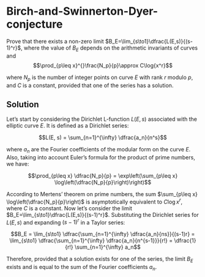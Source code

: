 # Birch-and-Swinnerton-Dyer-conjecture
Prove that there exists a non-zero limit $`B_E=\lim_{s\to1}\dfrac{L(E,s)}{(s-1)^r}`$, where the value of $`B_E`$ depends on the arithmetic invariants of curves and $$\prod_{p\leq x}^{}\frac{N_p}{p}\approx C\log{x^r}$$

where $`N_p`$ is the number of integer points on curve $`E`$ with rank $`r`$ modulo $`p`$, and $`C`$ is a constant, provided that one of the series has a solution.
## Solution
Let’s start by considering the Dirichlet L-function $`L(E, s)`$ associated with the elliptic curve $`E`$. It is defined as a Dirichlet series:

$$L(E, s) = \sum_{n=1}^{\infty} \dfrac{a_n}{n^s}$$

where $`a_n`$ are the Fourier coefficients of the modular form on the curve $`E`$.
Also, taking into account Euler’s formula for the product of prime numbers, we have:

$$\prod_{p\leq x} \dfrac{N_p}{p} = \exp\left(\sum_{p\leq x} \log\left(\dfrac{N_p}{p}\right)\right)$$

According to Mertens’ theorem on prime numbers, the sum $`\sum_{p\leq x} \log\left(\dfrac{N_p}{p}\right)`$ is asymptotically equivalent to $`C\log{x^r}`$, where $`C`$ is a constant.
Now let’s consider the limit $`B_E=\lim_{s\to1}\dfrac{L(E,s)}{(s-1)^r}`$. 
Substituting the Dirichlet series for $`L(E, s)`$ and expanding $`(s-1)^r`$ in a Taylor series:

$$B_E = \lim_{s\to1} \dfrac{\sum_{n=1}^{\infty} \dfrac{a_n}{ns}}{(s-1)r}
= \lim_{s\to1} \dfrac{\sum_{n=1}^{\infty} \dfrac{a_n}{n^{s-1}}}{r!}
= \dfrac{1}{r!} \sum_{n=1}^{\infty} a_n$$

Therefore, provided that a solution exists for one of the series, the limit $`B_E`$ exists and is equal to the sum of the Fourier coefficients $`a_n`$.
